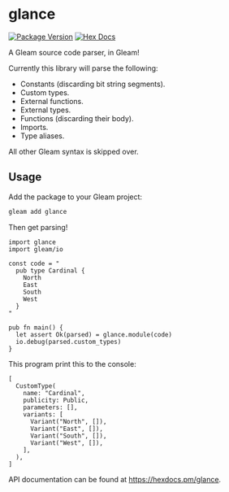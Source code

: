 # glance

[![Package Version](https://img.shields.io/hexpm/v/glance)](https://hex.pm/packages/glance)
[![Hex Docs](https://img.shields.io/badge/hex-docs-ffaff3)](https://hexdocs.pm/glance/)

A Gleam source code parser, in Gleam!

Currently this library will parse the following:

- Constants (discarding bit string segments).
- Custom types.
- External functions.
- External types.
- Functions (discarding their body).
- Imports.
- Type aliases.

All other Gleam syntax is skipped over.


## Usage

Add the package to your Gleam project:

```sh
gleam add glance
```

Then get parsing!

```gleam
import glance
import gleam/io

const code = "
  pub type Cardinal {
    North
    East
    South
    West
  }
"

pub fn main() {
  let assert Ok(parsed) = glance.module(code)
  io.debug(parsed.custom_types)
}
```

This program print this to the console:
  
```gleam
[
  CustomType(
    name: "Cardinal",
    publicity: Public,
    parameters: [],
    variants: [
      Variant("North", []),
      Variant("East", []),
      Variant("South", []),
      Variant("West", []),
    ],
  ),
]
```

API documentation can be found at <https://hexdocs.pm/glance>.
